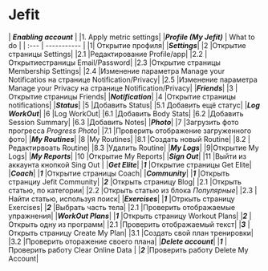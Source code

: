 # Jefit
| ***Enabling account*** |
|1. Apply metric settings|
|***Profile (My Jefit)*** | What to do |
|  :---   | ----------- |
|1| Открытие профиля|
|***Settings***|
|2 |Открытие страницы Settings|
|2.1 |Редактирование Profile/app|
|2.2 |Открытиестраницы Email/Password|
|2.3 |Открытие страницы Membership Settings|
|2.4 |Изменение параметра Manage your Notificatios на странице Notification/Privacy|
|2.5 |Изменение параметра Manage your Privacy на странице Notification/Privacy|
|***Friends***|
|3 |Открытие страницы Friends|
|***Notification***|
|4 |Открытие страницы notifications|
|***Status***|
|5 |Добавить Status|
|5.1 Добавить ещё статус|
|***Log WorkOut***|
|6 |Log WorkOut|
|6.1 |Добавить Body Stats|
|6.2 |Добавить Session Summary|
|6.3 |Добавить Notes|
|***Photo***|
|7 |Загрузить фото прогресса *Progress Photo*|
|7.1 |Проверить отображение загруженного фото|
|***My Routines***|
|8 |My Routines|
|8.1 |Создать новый Routine|
|8.2 |Редактирвоать Routine|
|8.3 |Удалить Routine|
|***My Logs***|
|9|Открытие My Logs|
|***My Reports***|
|10 |Открытие My Reports|
|***Sign Out***|
|11 |Выйти из аккаунта кнопкой Sing Out |
|***Get Elite***|
|***1*** |Открытие страницы Get Elite|
|***Coach***|
|***1*** |Открытие страницы Coach|
|***Community***|
|***1*** |Открыть странциу Jefit Community|
|***2*** |Открыть страницу Blog|
|2.1 |Открыть статью, по категории|
|2.2 |Открыть статью из блока *Популярные*|
|2.3 |Найти статью, используя поиск|
|***Exercises***|
|***1*** |Отркыть страницу Exercises|
|***2*** |Выбрать часть тела|
|2.1 |Проверить отображаемые упражнения|
|***WorkOut Plans***|
|***1*** |Открыть страницу Workout Plans|
|***2*** |Открыть одну из программ|
|2.1 |Проверить отображаемый текст|
|***3*** |Открыть страницу Create My Plan|
|3.1 |Создать свой план тренировки|
|3.2 |Проверить оторажение своего плана|
|***Delete account***|
|***1*** |Проверить работу Clear Online Data |
|***2*** |Проверить работу Delete My Account|

